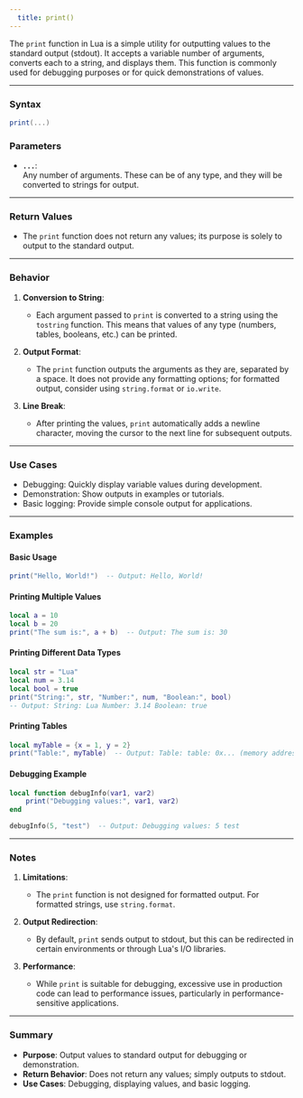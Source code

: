 ```yaml
---
  title: print()
---
```


The `print` function in Lua is a simple utility for outputting values to the standard output (stdout). It accepts a variable number of arguments, converts each to a string, and displays them. This function is commonly used for debugging purposes or for quick demonstrations of values.  

---

### Syntax  
```lua
print(...)
```

### Parameters  

- **`...`**:  
  Any number of arguments. These can be of any type, and they will be converted to strings for output.  

---

### Return Values  

- The `print` function does not return any values; its purpose is solely to output to the standard output.  

---

### Behavior  

1. **Conversion to String**:  
   - Each argument passed to `print` is converted to a string using the `tostring` function. This means that values of any type (numbers, tables, booleans, etc.) can be printed.  

2. **Output Format**:  
   - The `print` function outputs the arguments as they are, separated by a space. It does not provide any formatting options; for formatted output, consider using `string.format` or `io.write`.  

3. **Line Break**:  
   - After printing the values, `print` automatically adds a newline character, moving the cursor to the next line for subsequent outputs.  

---

### Use Cases  

- Debugging: Quickly display variable values during development.  
- Demonstration: Show outputs in examples or tutorials.  
- Basic logging: Provide simple console output for applications.  

---

### Examples  

#### Basic Usage  
```lua
print("Hello, World!")  -- Output: Hello, World!
```

#### Printing Multiple Values  
```lua
local a = 10
local b = 20
print("The sum is:", a + b)  -- Output: The sum is: 30
```

#### Printing Different Data Types  
```lua
local str = "Lua"
local num = 3.14
local bool = true
print("String:", str, "Number:", num, "Boolean:", bool)  
-- Output: String: Lua Number: 3.14 Boolean: true
```

#### Printing Tables  
```lua
local myTable = {x = 1, y = 2}
print("Table:", myTable)  -- Output: Table: table: 0x... (memory address)
```

#### Debugging Example  
```lua
local function debugInfo(var1, var2)
    print("Debugging values:", var1, var2)
end

debugInfo(5, "test")  -- Output: Debugging values: 5 test
```

---

### Notes  

1. **Limitations**:  
   - The `print` function is not designed for formatted output. For formatted strings, use `string.format`.  

2. **Output Redirection**:  
   - By default, `print` sends output to stdout, but this can be redirected in certain environments or through Lua's I/O libraries.  

3. **Performance**:  
   - While `print` is suitable for debugging, excessive use in production code can lead to performance issues, particularly in performance-sensitive applications.  

---

### Summary  

- **Purpose**: Output values to standard output for debugging or demonstration.  
- **Return Behavior**: Does not return any values; simply outputs to stdout.  
- **Use Cases**: Debugging, displaying values, and basic logging.  
